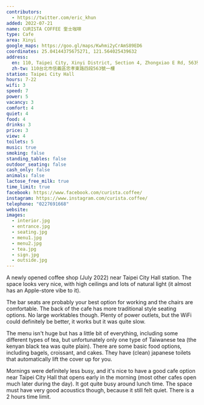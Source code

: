 ```yaml
---
contributors:
  - https://twitter.com/eric_khun
added: 2022-07-21
name: CURISTA COFFEE 奎士咖啡
type: Cafe
area: Xinyi
google_maps: https://goo.gl/maps/Kwhmi2yCrAmS89ED6
coordinates: 25.04144375675271, 121.564025439632
address:
  en: 110, Taipei City, Xinyi District, Section 4, Zhongxiao E Rd, 563號一樓
  zh-tw: 110台北市信義區忠孝東路四段563號一樓
station: Taipei City Hall
hours: 7-22
wifi: 3
speed: 7
power: 5
vacancy: 3
comfort: 4
quiet: 4
food: 4
drinks: 3
price: 3
view: 4
toilets: 5
music: true
smoking: false
standing_tables: false
outdoor_seating: false
cash_only: false
animals: false
lactose_free_milk: true
time_limit: true
facebook: https://www.facebook.com/curista.coffee/
instagram: https://www.instagram.com/curista.coffee/
telephone: "0227691668"
website: 
images:
  - interior.jpg
  - entrance.jpg
  - seating.jpg
  - menu1.jpg
  - menu2.jpg
  - tea.jpg
  - sign.jpg
  - outside.jpg
---
```


A newly opened coffee shop (July 2022) near Taipei City Hall station. The space looks very nice, with high ceilings and lots of natural light (it almost has an Apple-store vibe to it).

The bar seats are probably your best option for working and the chairs are comfortable. The back of the cafe has more traditional style seating options. No large worktables though. Plenty of power outlets, but the WiFi could definitely be better, it works but it was quite slow.

The menu isn't huge but has a little bit of everything, including some different types of tea, but unfortunately only one type of Taiwanese tea (the kenyan black tea was quite plain). There are some basic food options, including bagels, croissant, and cakes. They have (clean) japanese toilets that automatically lift the cover up for you. 

Mornings were definitely less busy, and it's nice to have a good cafe option near Taipei City Hall that opens early in the morning (most other cafes open much later during the day). It got quite busy around lunch time. The space must have very good acoustics though, because it still felt quiet. There is a 2 hours time limit.
